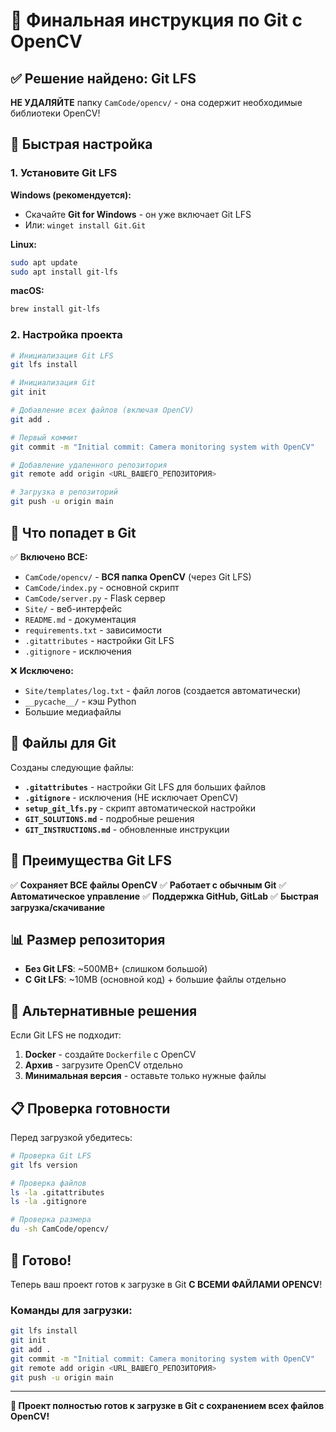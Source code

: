 # 🎯 Финальная инструкция по Git с OpenCV

## ✅ Решение найдено: Git LFS

**НЕ УДАЛЯЙТЕ** папку `CamCode/opencv/` - она содержит необходимые библиотеки OpenCV!

## 🚀 Быстрая настройка

### 1. Установите Git LFS

**Windows (рекомендуется):**
- Скачайте **Git for Windows** - он уже включает Git LFS
- Или: `winget install Git.Git`

**Linux:**
```bash
sudo apt update
sudo apt install git-lfs
```

**macOS:**
```bash
brew install git-lfs
```

### 2. Настройка проекта

```bash
# Инициализация Git LFS
git lfs install

# Инициализация Git
git init

# Добавление всех файлов (включая OpenCV)
git add .

# Первый коммит
git commit -m "Initial commit: Camera monitoring system with OpenCV"

# Добавление удаленного репозитория
git remote add origin <URL_ВАШЕГО_РЕПОЗИТОРИЯ>

# Загрузка в репозиторий
git push -u origin main
```

## 📁 Что попадет в Git

✅ **Включено ВСЕ:**
- `CamCode/opencv/` - **ВСЯ папка OpenCV** (через Git LFS)
- `CamCode/index.py` - основной скрипт
- `CamCode/server.py` - Flask сервер
- `Site/` - веб-интерфейс
- `README.md` - документация
- `requirements.txt` - зависимости
- `.gitattributes` - настройки Git LFS
- `.gitignore` - исключения

❌ **Исключено:**
- `Site/templates/log.txt` - файл логов (создается автоматически)
- `__pycache__/` - кэш Python
- Большие медиафайлы

## 🔧 Файлы для Git

Созданы следующие файлы:

- **`.gitattributes`** - настройки Git LFS для больших файлов
- **`.gitignore`** - исключения (НЕ исключает OpenCV)
- **`setup_git_lfs.py`** - скрипт автоматической настройки
- **`GIT_SOLUTIONS.md`** - подробные решения
- **`GIT_INSTRUCTIONS.md`** - обновленные инструкции

## 🎯 Преимущества Git LFS

✅ **Сохраняет ВСЕ файлы OpenCV**
✅ **Работает с обычным Git**
✅ **Автоматическое управление**
✅ **Поддержка GitHub, GitLab**
✅ **Быстрая загрузка/скачивание**

## 📊 Размер репозитория

- **Без Git LFS**: ~500MB+ (слишком большой)
- **С Git LFS**: ~10MB (основной код) + большие файлы отдельно

## 🚀 Альтернативные решения

Если Git LFS не подходит:

1. **Docker** - создайте `Dockerfile` с OpenCV
2. **Архив** - загрузите OpenCV отдельно
3. **Минимальная версия** - оставьте только нужные файлы

## 📋 Проверка готовности

Перед загрузкой убедитесь:

```bash
# Проверка Git LFS
git lfs version

# Проверка файлов
ls -la .gitattributes
ls -la .gitignore

# Проверка размера
du -sh CamCode/opencv/
```

## 🎉 Готово!

Теперь ваш проект готов к загрузке в Git **С ВСЕМИ ФАЙЛАМИ OPENCV**!

### Команды для загрузки:

```bash
git lfs install
git init
git add .
git commit -m "Initial commit: Camera monitoring system with OpenCV"
git remote add origin <URL_ВАШЕГО_РЕПОЗИТОРИЯ>
git push -u origin main
```

---

**🎊 Проект полностью готов к загрузке в Git с сохранением всех файлов OpenCV!**
